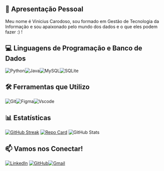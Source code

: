 ## 🚀 Apresentação Pessoal 
Meu nome é Vinicius Carodoso, sou formado em Gestão de Tecnologia da Informação e sou apaixonado pelo mundo dos dados e o que eles podem fazer :) !

## 💻 Linguagens de Programação e Banco de Dados
![Python](https://img.shields.io/badge/python-3670A0?style=for-the-badge&logo=python&logoColor=ffdd54)![Java](https://img.shields.io/badge/java-%23ED8B00.svg?style=for-the-badge&logo=openjdk&logoColor=white)![MySQL](https://img.shields.io/badge/MySQL-00000F?style=for-the-badge&logo=mysql&logoColor=white)![SQLite](https://img.shields.io/badge/SQLite-000?style=for-the-badge&logo=sqlite&logoColor=07405E)

## 🛠️ Ferramentas que Utilizo
![Git](https://img.shields.io/badge/GIT-E44C30?style=for-the-badge&logo=git&logoColor=white)![Figma](https://img.shields.io/badge/Figma-696969?style=for-the-badge&logo=figma&logoColor=figma)![Vscode](https://img.shields.io/badge/Vscode-007ACC?style=for-the-badge&logo=visual-studio-code&logoColor=white)

## 📊 Estatísticas
[![GitHub Streak](https://streak-stats.demolab.com?user=ViniciusCardoso7&theme=dark&hide_border=true&locale=pt_BR)](https://git.io/streak-stats)
[![Repo Card](https://github-readme-stats.vercel.app/api/pin/?username=ViniciusCardoso7&repo=Bootcamp-Data-DIO-Python&bg_color=000&border_color=30A3DC&show_icons=true&icon_color=30A3DC&title_color=E94D5F&text_color=FFF)](https://github.com/ViniciusCardoso7/Bootcamp-Data-DIO-Python)
![GitHub Stats](https://github-readme-stats.vercel.app/api?username=ViniciusCardoso7&theme=transparent&bg_color=000&border_color=30A3DC&show_icons=true&icon_color=30A3DC&title_color=E94D5F&text_color=FFF)

## 📫 Vamos nos Conectar!
[![LinkedIn](https://img.shields.io/badge/LinkedIn-0077B5?style=for-the-badge&logo=linkedin&logoColor=white)](https://www.linkedin.com/in/viniciuscardoso2020/) 
[![GitHub](https://img.shields.io/badge/GitHub-100000?style=for-the-badge&logo=github&logoColor=white)](https://github.com/ViniciusCardoso7)[![Gmail](https://img.shields.io/badge/Gmail-333333?style=for-the-badge&logo=gmail&logoColor=red)](mailto:sdcviniciusca@gmail.com)
